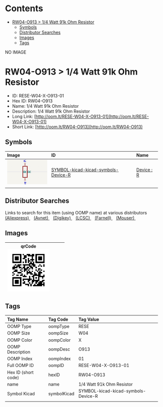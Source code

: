 



Contents
========

* [RW04-O913 > 1/4 Watt 91k Ohm Resistor](#rw04-o913--14-watt-91k-ohm-resistor)
	* [Symbols](#symbols)
	* [Distributor Searches](#distributor-searches)
	* [Images](#images)
	* [Tags](#tags)
  
NO IMAGE  
# RW04-O913 > 1/4 Watt 91k Ohm Resistor

- ID: RESE-W04-X-O913-01
- Hex ID: RW04-O913
- Name: 1/4 Watt 91k Ohm Resistor
- Description: 1/4 Watt 91k Ohm Resistor
- Long Link: [http://oom.lt/RESE-W04-X-O913-01](http://oom.lt/RESE-W04-X-O913-01)
- Short Link: [http://oom.lt/RW04-O913](http://oom.lt/RW04-O913)

## Symbols
  

|Image|ID|Name|
| :--- | :--- | :--- |
|[![](https://raw.githubusercontent.com/oomlout/oomlout_OOMP_eda_V2/main/SYMBOL/kicad/kicad-symbols/Device/R/image_140.png)](https://github.com/oomlout/oomlout_OOMP_eda_V2/tree/main/SYMBOL/kicad/kicad-symbols/Device/R/)|[SYMBOL-kicad-kicad-symbols-Device-R](https://github.com/oomlout/oomlout_OOMP_eda_V2/tree/main/SYMBOL/kicad/kicad-symbols/Device/R/)|[Device : R](https://github.com/oomlout/oomlout_OOMP_eda_V2/tree/main/SYMBOL/kicad/kicad-symbols/Device/R/)|
||||

## Distributor Searches
  
Links to search for this item (using OOMP name) at various distributors  
[(Aliexpress) ](https://www.aliexpress.com/wholesale?SearchText=11171/4+Watt+91k+Ohm+Resistor)&nbsp;&nbsp;&nbsp;[(Avnet) ](https://www.avnet.com/shop/us/search/1/4+Watt+91k+Ohm+Resistor)&nbsp;&nbsp;&nbsp;[(Digikey) ](https://www.digikey.co.uk/en/products/result?s=1/4+Watt+91k+Ohm+Resistor)&nbsp;&nbsp;&nbsp;[(LCSC) ](https://www.lcsc.com/search?q=1/4+Watt+91k+Ohm+Resistor)&nbsp;&nbsp;&nbsp;[(Farnell) ](https://uk.farnell.com/search?st=1/4+Watt+91k+Ohm+Resistor)&nbsp;&nbsp;&nbsp;[(Mouser) ](https://www.mouser.com/c/?q=1/4+Watt+91k+Ohm+Resistor)&nbsp;&nbsp;&nbsp;
## Images
  

|qrCode<br>[![](https://raw.githubusercontent.com/oomlout/oomlout_OOMP_parts_V2/main/RESE/W04/X/O913/01/qrCode_140.png)](https://github.com/oomlout/oomlout_OOMP_parts_V2/tree/main/RESE/W04/X/O913/01/qrCode.png)||||
| :---: | :---: | :---: | :---: |

## Tags
  

|Tag Name|Tag Code|Tag Value|
| :--- | :--- | :--- |
|OOMP Type|oompType|RESE|
|OOMP Size|oompSize|W04|
|OOMP Color|oompColor|X|
|OOMP Description|oompDesc|O913|
|OOMP Index|oompIndex|01|
|Full OOMP ID|oompID|RESE-W04-X-O913-01|
|Hex ID (short code)|hexID|RW04-O913|
|name|name|1/4 Watt 91k Ohm Resistor|
|Symbol Kicad|symbolKicad|SYMBOL-kicad-kicad-symbols-Device-R|
||||
